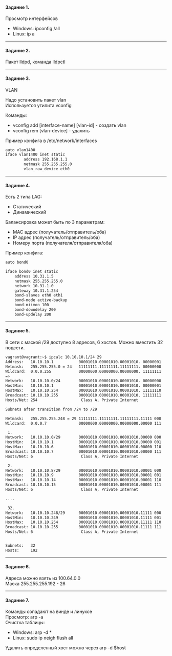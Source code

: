 <h4> Задание 1. </h4>

Просмотр интерфейсов
<ul>
<li>Windows: ipconfig /all</li>
<li>Linux: ip a</li>
</ul>
<hr> 
<h4> Задание 2. </h4>

Пакет lldpd, команда lldpctl

<hr> 
<h4> Задание 3. </h4>

VLAN

Надо установить пакет vlan <br>
Используется утилита vconfig<br>

Команды:
<ul>
<li>vconfig add [interface-name] [vlan-id] - создать vlan</li>
<li>vconfig rem [vlan-device] - удалить </li>
</ul>

Пример конфига в /etc/network/interfaces

```bash
auto vlan1400
iface vlan1400 inet static
        address 192.168.1.1
        netmask 255.255.255.0
        vlan_raw_device eth0
```
<hr> 
<h4> Задание 4. </h4>

Есть 2 типа LAG: 
<ul>
<li>Статический</li>
<li>Динамический</li>
</ul>

Балансировка может быть по 3 параметрам:
<ul>
<li>MAC адрес (получатель/отправитель/оба)</li>
<li>IP адрес (получатель/отправитель/оба)</li>
<li>Номеру порта (получателя/отправителя/оба)</li>
</ul>


Пример конфига:
```bash
auto bond0

iface bond0 inet static
    address 10.31.1.5
    netmask 255.255.255.0
    network 10.31.1.0
    gateway 10.31.1.254
    bond-slaves eth0 eth1
    bond-mode active-backup
    bond-miimon 100
    bond-downdelay 200
    bond-updelay 200
```
<hr> 
<h4> Задание 5. </h4>

В сети с маской /29 доступно 8 адресов, 6 хостов. 
Можно вместить 32 подсети. 

```bash
vagrant@vagrant:~$ ipcalc 10.10.10.1/24 29
Address:   10.10.10.1           00001010.00001010.00001010. 00000001
Netmask:   255.255.255.0 = 24   11111111.11111111.11111111. 00000000
Wildcard:  0.0.0.255            00000000.00000000.00000000. 11111111
=>
Network:   10.10.10.0/24        00001010.00001010.00001010. 00000000
HostMin:   10.10.10.1           00001010.00001010.00001010. 00000001
HostMax:   10.10.10.254         00001010.00001010.00001010. 11111110
Broadcast: 10.10.10.255         00001010.00001010.00001010. 11111111
Hosts/Net: 254                   Class A, Private Internet

Subnets after transition from /24 to /29

Netmask:   255.255.255.248 = 29 11111111.11111111.11111111.11111 000
Wildcard:  0.0.0.7              00000000.00000000.00000000.00000 111

 1.
Network:   10.10.10.0/29        00001010.00001010.00001010.00000 000
HostMin:   10.10.10.1           00001010.00001010.00001010.00000 001
HostMax:   10.10.10.6           00001010.00001010.00001010.00000 110
Broadcast: 10.10.10.7           00001010.00001010.00001010.00000 111
Hosts/Net: 6                     Class A, Private Internet

 2.
Network:   10.10.10.8/29        00001010.00001010.00001010.00001 000
HostMin:   10.10.10.9           00001010.00001010.00001010.00001 001
HostMax:   10.10.10.14          00001010.00001010.00001010.00001 110
Broadcast: 10.10.10.15          00001010.00001010.00001010.00001 111
Hosts/Net: 6                     Class A, Private Internet

....

 32.
Network:   10.10.10.248/29      00001010.00001010.00001010.11111 000
HostMin:   10.10.10.249         00001010.00001010.00001010.11111 001
HostMax:   10.10.10.254         00001010.00001010.00001010.11111 110
Broadcast: 10.10.10.255         00001010.00001010.00001010.11111 111
Hosts/Net: 6                     Class A, Private Internet


Subnets:   32
Hosts:     192
```

<hr> 
<h4> Задание 6. </h4>

Адреса можно взять из 100.64.0.0<br>
Маска 255.255.255.192 - 26

<hr> 
<h4> Задание 7. </h4>

Команды сопадают на винде и линуксе<br>
Просмотр: arp -a <br>
Очистка таблицы: 
<ul>
<li>Windows: arp -d *</li>
<li>Linux: sudo ip neigh flush all</li>
</ul>
Удалить определенный хост можно через arp -d $host